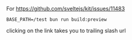 For https://github.com/sveltejs/kit/issues/11483

```
BASE_PATH=/test bun run build:preview
```

clicking on the link takes you to trailing slash url
